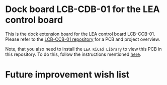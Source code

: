 # Dock board LCB-CDB-01 for the LEA control board

This is the dock extension board for the LEA control board LCB-CCB-01. Please refer to the [LCB-CCB-01 repository](https://github.com/upb-lea/LCB-CCB-01_LEA_Control_Board) for a PCB and project overview.

Note, that you also need to install the `LEA KiCad Library` to view this PCB in this repository. To do this, follow the instructions mentioned [here](https://github.com/upb-lea/LCB-CCB-01_LEA_Control_Board/blob/main/README.md#downloading-this-project-and-folder-structure).

# Future improvement wish list
